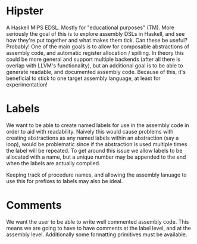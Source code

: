 # Hipster
A Haskell MIPS EDSL. Mostly for "educational purposes" (TM). More seriously the goal of this is to explore assembly DSLs in Haskell, and see how they're put together and what makes them tick. Can these be useful? Probably! One of the main goals is to allow for composable abstractions of assembly code, and automatic register allocation / spilling. In theory this could be more general and support multiple backends (after all there is overlap with LLVM's functionality), but an additional goal is to be able to generate readable, and documented assembly code. Because of this, it's beneficial to stick to one target assembly language, at least for experimentation!

# Labels
We want to be able to create named labels for use in the assembly code in order to aid with readability. Naively this would cause problems with creating abstractions as any named labels within an abstraction (say a loop), would be problematic since if the abstraction is used multiple times the label will be repeated. To get around this issue we allow labels to be allocated with a name, but a unique number may be appended to the end when the labels are actually compiled.

Keeping track of procedure names, and allowing the assembly lanuage to use this for prefixes to labels may also be ideal.

# Comments
We want the user to be able to write well commented assembly code. This means we are going to have to have comments at the label level, and at the assembly level. Additionally some formatting primitives must be available.
